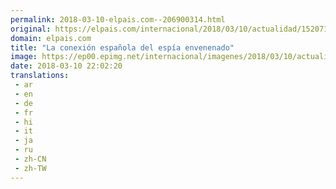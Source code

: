 ```yaml
---
permalink: 2018-03-10-elpais.com--206900314.html
original: https://elpais.com/internacional/2018/03/10/actualidad/1520716613_843891.html#?ref=rss&format=simple&link=link
domain: elpais.com
title: "La conexión española del espía envenenado"
image: https://ep00.epimg.net/internacional/imagenes/2018/03/10/actualidad/1520716613_843891_1520717627_rrss_normal.jpg
date: 2018-03-10 22:02:20
translations: 
 - ar
 - en
 - de
 - fr
 - hi
 - it
 - ja
 - ru
 - zh-CN
 - zh-TW
---
```


